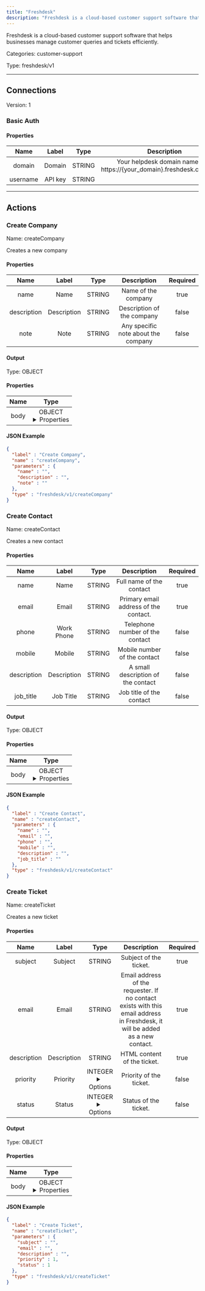 ```yaml
---
title: "Freshdesk"
description: "Freshdesk is a cloud-based customer support software that helps businesses manage customer queries and tickets efficiently."
---
```


Freshdesk is a cloud-based customer support software that helps businesses manage customer queries and tickets efficiently.


Categories: customer-support


Type: freshdesk/v1

<hr />



## Connections

Version: 1


### Basic Auth

#### Properties

|      Name       |      Label     |     Type     |     Description     | Required |
|:---------------:|:--------------:|:------------:|:-------------------:|:--------:|
| domain | Domain | STRING | Your helpdesk domain name, e.g. https://{your_domain}.freshdesk.com/api/v2 | true |
| username | API key | STRING |  | true |





<hr />



## Actions


### Create Company
Name: createCompany

Creates a new company

#### Properties

|      Name       |      Label     |     Type     |     Description     | Required |
|:---------------:|:--------------:|:------------:|:-------------------:|:--------:|
| name | Name | STRING | Name of the company | true |
| description | Description | STRING | Description of the company | false |
| note | Note | STRING | Any specific note about the company | false |


#### Output



Type: OBJECT


#### Properties

|     Name     |     Type     |
|:------------:|:------------:|
| body | OBJECT <details> <summary> Properties </summary> {NUMBER\(id), STRING\(name), STRING\(description), STRING\(note)} </details> |




#### JSON Example
```json
{
  "label" : "Create Company",
  "name" : "createCompany",
  "parameters" : {
    "name" : "",
    "description" : "",
    "note" : ""
  },
  "type" : "freshdesk/v1/createCompany"
}
```


### Create Contact
Name: createContact

Creates a new contact

#### Properties

|      Name       |      Label     |     Type     |     Description     | Required |
|:---------------:|:--------------:|:------------:|:-------------------:|:--------:|
| name | Name | STRING | Full name of the contact | true |
| email | Email | STRING | Primary email address of the contact. | true |
| phone | Work Phone | STRING | Telephone number of the contact | false |
| mobile | Mobile | STRING | Mobile number of the contact | false |
| description | Description | STRING | A small description of the contact | false |
| job_title | Job Title | STRING | Job title of the contact | false |


#### Output



Type: OBJECT


#### Properties

|     Name     |     Type     |
|:------------:|:------------:|
| body | OBJECT <details> <summary> Properties </summary> {STRING\(description), STRING\(email), NUMBER\(id), STRING\(job_title)} </details> |




#### JSON Example
```json
{
  "label" : "Create Contact",
  "name" : "createContact",
  "parameters" : {
    "name" : "",
    "email" : "",
    "phone" : "",
    "mobile" : "",
    "description" : "",
    "job_title" : ""
  },
  "type" : "freshdesk/v1/createContact"
}
```


### Create Ticket
Name: createTicket

Creates a new ticket

#### Properties

|      Name       |      Label     |     Type     |     Description     | Required |
|:---------------:|:--------------:|:------------:|:-------------------:|:--------:|
| subject | Subject | STRING | Subject of the ticket. | true |
| email | Email | STRING | Email address of the requester. If no contact exists with this email address in Freshdesk, it will be added as a new contact. | true |
| description | Description | STRING | HTML content of the ticket. | true |
| priority | Priority | INTEGER <details> <summary> Options </summary> 1, 2, 3, 4 </details> | Priority of the ticket. | false |
| status | Status | INTEGER <details> <summary> Options </summary> 2, 3, 4, 5 </details> | Status of the ticket. | false |


#### Output



Type: OBJECT


#### Properties

|     Name     |     Type     |
|:------------:|:------------:|
| body | OBJECT <details> <summary> Properties </summary> {STRING\(subject), STRING\(email), STRING\(description), INTEGER\(priority), INTEGER\(status)} </details> |




#### JSON Example
```json
{
  "label" : "Create Ticket",
  "name" : "createTicket",
  "parameters" : {
    "subject" : "",
    "email" : "",
    "description" : "",
    "priority" : 1,
    "status" : 1
  },
  "type" : "freshdesk/v1/createTicket"
}
```




